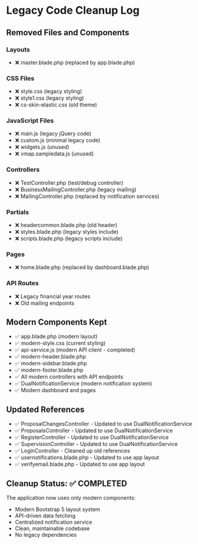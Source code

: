# Legacy Code Cleanup Log

## Removed Files and Components

### Layouts
- ❌ master.blade.php (replaced by app.blade.php)

### CSS Files  
- ❌ style.css (legacy styling)
- ❌ style1.css (legacy styling)
- ❌ cs-skin-elastic.css (old theme)

### JavaScript Files
- ❌ main.js (legacy jQuery code)
- ❌ custom.js (minimal legacy code)
- ❌ widgets.js (unused)
- ❌ vmap.sampledata.js (unused)

### Controllers
- ❌ TestController.php (test/debug controller)
- ❌ BusinessMailingController.php (legacy mailing)
- ❌ MailingController.php (replaced by notification services)

### Partials
- ❌ headercommon.blade.php (old header)
- ❌ styles.blade.php (legacy styles include)
- ❌ scripts.blade.php (legacy scripts include)

### Pages
- ❌ home.blade.php (replaced by dashboard.blade.php)

### API Routes
- ❌ Legacy financial year routes
- ❌ Old mailing endpoints

## Modern Components Kept
- ✅ app.blade.php (modern layout)
- ✅ modern-style.css (current styling)
- ✅ api-service.js (modern API client - completed)
- ✅ modern-header.blade.php
- ✅ modern-sidebar.blade.php
- ✅ modern-footer.blade.php
- ✅ All modern controllers with API endpoints
- ✅ DualNotificationService (modern notification system)
- ✅ Modern dashboard and pages

## Updated References
- ✅ ProposalChangesController - Updated to use DualNotificationService
- ✅ ProposalsController - Updated to use DualNotificationService
- ✅ RegisterController - Updated to use DualNotificationService
- ✅ SupervisionController - Updated to use DualNotificationService
- ✅ LoginController - Cleaned up old references
- ✅ usernotifications.blade.php - Updated to use app layout
- ✅ verifyemail.blade.php - Updated to use app layout

## Cleanup Status: ✅ COMPLETED

The application now uses only modern components:
- Modern Bootstrap 5 layout system
- API-driven data fetching
- Centralized notification service
- Clean, maintainable codebase
- No legacy dependencies
